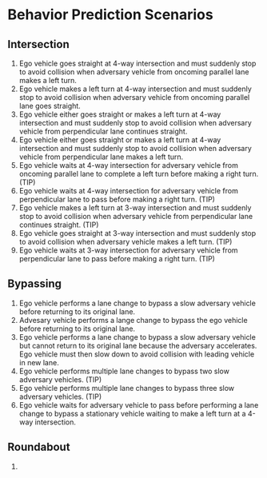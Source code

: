 # Behavior Prediction Scenarios

## Intersection
01. Ego vehicle goes straight at 4-way intersection and must suddenly stop to avoid collision when adversary vehicle from oncoming parallel lane makes a left turn.
02. Ego vehicle makes a left turn at 4-way intersection and must suddenly stop to avoid collision when adversary vehicle from oncoming parallel lane goes straight.
03. Ego vehicle either goes straight or makes a left turn at 4-way intersection and must suddenly stop to avoid collision when adversary vehicle from perpendicular lane continues straight.
04. Ego vehicle either goes straight or makes a left turn at 4-way intersection and must suddenly stop to avoid collision when adversary vehicle from perpendicular lane makes a left turn.
05. Ego vehicle waits at 4-way intersection for adversary vehicle from oncoming parallel lane to complete a left turn before making a right turn. (TIP)
06. Ego vehicle waits at 4-way intersection for adversary vehicle from perpendicular lane to pass before making a right turn. (TIP)
07. Ego vehicle makes a left turn at 3-way intersection and must suddenly stop to avoid collision when adversary vehicle from perpendicular lane continues straight. (TIP)
08. Ego vehicle goes straight at 3-way intersection and must suddenly stop to avoid collision when adversary vehicle makes a left turn. (TIP)
09. Ego vehicle waits at 3-way intersection for adversary vehicle from perpendicular lane to pass before making a right turn. (TIP)

## Bypassing
01. Ego vehicle performs a lane change to bypass a slow adversary vehicle before returning to its original lane.
02. Advesary vehicle performs a lange change to bypass the ego vehicle before returning to its original lane.
03. Ego vehicle performs a lane change to bypass a slow adversary vehicle but cannot return to its original lane because the adversary accelerates. Ego vehicle must then slow down to avoid collision with leading vehicle in new lane.
04. Ego vehicle performs multiple lane changes to bypass two slow adversary vehicles. (TIP)
05. Ego vehicle performs multiple lane changes to bypass three slow adversary vehicles. (TIP)
06. Ego vehicle waits for adversary vehicle to pass before performing a lane change to bypass a stationary vehicle waiting to make a left turn at a 4-way intersection.

## Roundabout
01. 
